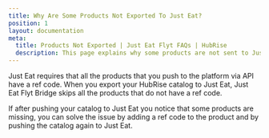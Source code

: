 ```yaml
---
title: Why Are Some Products Not Exported To Just Eat?
position: 1
layout: documentation
meta:
  title: Products Not Exported | Just Eat Flyt FAQs | HubRise
  description: This page explains why some products are not sent to Just Eat when you push the catalog to the platform.
---
```


Just Eat requires that all the products that you push to the platform via API have a ref code.
When you export your HubRise catalog to Just Eat, Just Eat Flyt Bridge skips all the products that do not have a ref code.

If after pushing your catalog to Just Eat you notice that some products are missing, you can solve the issue by adding a ref code to the product and by pushing the catalog again to Just Eat.